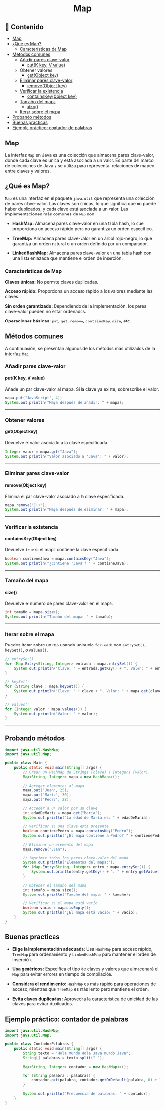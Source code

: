 <h1 align="center">Map</h1>

<h2>📑 Contenido</h2>

- [Map](#map)
- [¿Qué es Map?](#qué-es-map)
  - [Características de Map](#características-de-map)
- [Métodos comunes](#métodos-comunes)
  - [Añadir pares clave-valor](#añadir-pares-clave-valor)
    - [put(K key, V value)](#putk-key-v-value)
  - [Obtener valores](#obtener-valores)
    - [get(Object key)](#getobject-key)
  - [Eliminar pares clave-valor](#eliminar-pares-clave-valor)
    - [remove(Object key)](#removeobject-key)
  - [Verificar la existencia](#verificar-la-existencia)
    - [containsKey(Object key)](#containskeyobject-key)
  - [Tamaño del mapa](#tamaño-del-mapa)
    - [size()](#size)
  - [Iterar sobre el mapa](#iterar-sobre-el-mapa)
- [Probando métodos](#probando-métodos)
- [Buenas practicas](#buenas-practicas)
- [Ejemplo práctico: contador de palabras](#ejemplo-práctico-contador-de-palabras)

## Map

La interfaz `Map` en Java es una colección que almacena pares clave-valor, donde cada clave es única y está asociada a un valor. Es parte del marco de colecciones de Java y se utiliza para representar relaciones de mapeo entre claves y valores.

## ¿Qué es Map?

`Map` es una interfaz en el paquete `java.util` que representa una colección de pares clave-valor. Las claves son únicas, lo que significa que no puede haber duplicados, y cada clave está asociada a un valor. Las implementaciones más comunes de `Map` son:

- **HashMap:** Almacena pares clave-valor en una tabla hash, lo que proporciona un acceso rápido pero no garantiza un orden específico.

- **TreeMap:** Almacena pares clave-valor en un árbol rojo-negro, lo que garantiza un orden natural o un orden definido por un comparador.

- **LinkedHashMap:** Almacena pares clave-valor en una tabla hash con una lista enlazada que mantiene el orden de inserción.

### Características de Map

**Claves únicas:** No permite claves duplicadas.

**Acceso rápido:** Proporciona un acceso rápido a los valores mediante las claves.

**Sin orden garantizado:** Dependiendo de la implementación, los pares clave-valor pueden no estar ordenados.

**Operaciones básicas:** `put`, `get`, `remove`, `containsKey`, `size`, etc.

## Métodos comunes

A continuación, se presentan algunos de los métodos más utilizados de la interfaz `Map`.

### Añadir pares clave-valor

#### put(K key, V value)

Añade un par clave-valor al mapa. Si la clave ya existe, sobrescribe el valor.

```java
mapa.put("JavaScript", 4);
System.out.println("Mapa después de añadir: " + mapa);
```

---

### Obtener valores

#### get(Object key)

Devuelve el valor asociado a la clave especificada.

```java
Integer valor = mapa.get("Java");
System.out.println("Valor asociado a 'Java': " + valor);
```

---

### Eliminar pares clave-valor

#### remove(Object key)

Elimina el par clave-valor asociado a la clave especificada.

```java
mapa.remove("C++");
System.out.println("Mapa después de eliminar: " + mapa);
```

---

### Verificar la existencia

#### containsKey(Object key)

Devuelve `true` si el mapa contiene la clave especificada.

```java
boolean contieneJava = mapa.containsKey("Java");
System.out.println("¿Contiene 'Java'? " + contieneJava);
```

---

### Tamaño del mapa

#### size()

Devuelve el número de pares clave-valor en el mapa.

```java
int tamaño = mapa.size();
System.out.println("Tamaño del mapa: " + tamaño);
```

---

### Iterar sobre el mapa

Puedes iterar sobre un `Map` usando un bucle `for-each` con `entrySet()`, `keySet()`, o `values()`.

```java
// entrySet()
for (Map.Entry<String, Integer> entrada : mapa.entrySet()) {
    System.out.println("Clave: " + entrada.getKey() + ", Valor: " + entrada.getValue());
}

// keySet()
for (String clave : mapa.keySet()) {
    System.out.println("Clave: " + clave + ", Valor: " + mapa.get(clave));
}

// values()
for (Integer valor : mapa.values()) {
    System.out.println("Valor: " + valor);
}
```

---

## Probando métodos

```java
import java.util.HashMap;
import java.util.Map;

public class Main {
    public static void main(String[] args) {
        // Crear un HashMap de Strings (clave) a Integers (valor)
        Map<String, Integer> mapa = new HashMap<>();

        // Agregar elementos al mapa
        mapa.put("Juan", 25);
        mapa.put("María", 30);
        mapa.put("Pedro", 28);

        // Acceder a un valor por su clave
        int edadDeMaria = mapa.get("María");
        System.out.println("La edad de María es: " + edadDeMaria);

        // Verificar si una clave está presente
        boolean contienePedro = mapa.containsKey("Pedro");
        System.out.println("¿El mapa contiene a Pedro? " + contienePedro);

        // Eliminar un elemento del mapa
        mapa.remove("Juan");

        // Imprimir todos los pares clave-valor del mapa
        System.out.println("Elementos del mapa:");
        for (Map.Entry<String, Integer> entry : mapa.entrySet()) {
            System.out.println(entry.getKey() + ": " + entry.getValue());
        }

        // Obtener el tamaño del mapa
        int tamaño = mapa.size();
        System.out.println("Tamaño del mapa: " + tamaño);

        // Verificar si el mapa está vacío
        boolean vacio = mapa.isEmpty();
        System.out.println("¿El mapa está vacío? " + vacio);
    }
}
```

## Buenas practicas

- **Elige la implementación adecuada:** Usa `HashMap` para acceso rápido, `TreeMap` para ordenamiento y `LinkedHashMap` para mantener el orden de inserción.

- **Usa genéricos:** Especifica el tipo de claves y valores que almacenará el `Map` para evitar errores en tiempo de compilación.

- **Considera el rendimiento:** `HashMap` es más rápido para operaciones de acceso, mientras que `TreeMap` es más lento pero mantiene el orden.

- **Evita claves duplicadas:** Aprovecha la característica de unicidad de las claves para evitar duplicados.

## Ejemplo práctico: contador de palabras

```java
import java.util.HashMap;
import java.util.Map;

public class ContadorPalabras {
    public static void main(String[] args) {
        String texto = "Hola mundo Hola Java mundo Java";
        String[] palabras = texto.split(" ");

        Map<String, Integer> contador = new HashMap<>();

        for (String palabra : palabras) {
            contador.put(palabra, contador.getOrDefault(palabra, 0) + 1);
        }

        System.out.println("Frecuencia de palabras: " + contador);
    }
}
```

